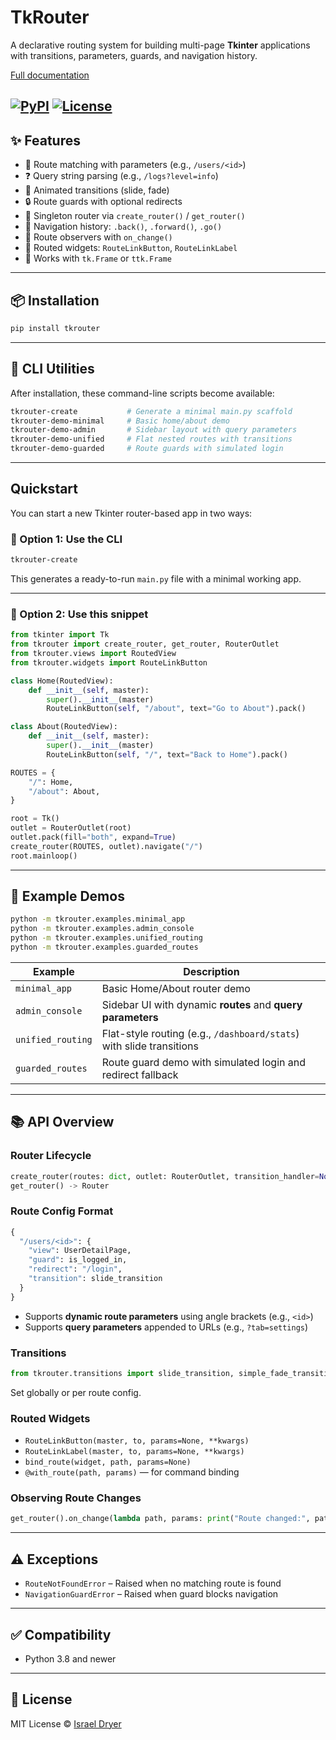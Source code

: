 # TkRouter

A declarative routing system for building multi-page **Tkinter** applications with transitions, parameters, guards, and navigation history.

[Full documentation](https://tkrouter.readthedocs.io)

[![PyPI](https://img.shields.io/pypi/v/tkrouter)](https://pypi.org/project/tkrouter/)
[![License](https://img.shields.io/github/license/israel-dryer/tkrouter)](https://github.com/israel-dryer/tkrouter/blob/main/LICENSE)
---

## ✨ Features

* 🔀 Route matching with parameters (e.g., `/users/<id>`)
* ❓ Query string parsing (e.g., `/logs?level=info`)
* 🔄 Animated transitions (slide, fade)
* 🔒 Route guards with optional redirects
* 🧱 Singleton router via `create_router()` / `get_router()`
* 🧭 Navigation history: `.back()`, `.forward()`, `.go()`
* 📢 Route observers with `on_change()`
* 🧩 Routed widgets: `RouteLinkButton`, `RouteLinkLabel`
* 🎨 Works with `tk.Frame` or `ttk.Frame`

---

## 📦 Installation

```bash
pip install tkrouter
```

---

## 🚀 CLI Utilities

After installation, these command-line scripts become available:

```bash
tkrouter-create           # Generate a minimal main.py scaffold
tkrouter-demo-minimal     # Basic home/about demo
tkrouter-demo-admin       # Sidebar layout with query parameters
tkrouter-demo-unified     # Flat nested routes with transitions
tkrouter-demo-guarded     # Route guards with simulated login
```

---

## Quickstart

You can start a new Tkinter router-based app in two ways:

### 🚀 Option 1: Use the CLI

```bash
tkrouter-create
```

This generates a ready-to-run `main.py` file with a minimal working app.

---

### 🧪 Option 2: Use this snippet

```python
from tkinter import Tk
from tkrouter import create_router, get_router, RouterOutlet
from tkrouter.views import RoutedView
from tkrouter.widgets import RouteLinkButton

class Home(RoutedView):
    def __init__(self, master):
        super().__init__(master)
        RouteLinkButton(self, "/about", text="Go to About").pack()

class About(RoutedView):
    def __init__(self, master):
        super().__init__(master)
        RouteLinkButton(self, "/", text="Back to Home").pack()

ROUTES = {
    "/": Home,
    "/about": About,
}

root = Tk()
outlet = RouterOutlet(root)
outlet.pack(fill="both", expand=True)
create_router(ROUTES, outlet).navigate("/")
root.mainloop()
```

---

## 🧪 Example Demos

```bash
python -m tkrouter.examples.minimal_app
python -m tkrouter.examples.admin_console
python -m tkrouter.examples.unified_routing
python -m tkrouter.examples.guarded_routes
```

| Example           | Description                                                          |
| ----------------- | -------------------------------------------------------------------- |
| `minimal_app`     | Basic Home/About router demo                                         |
| `admin_console`   | Sidebar UI with dynamic **routes** and **query parameters**          |
| `unified_routing` | Flat-style routing (e.g., `/dashboard/stats`) with slide transitions |
| `guarded_routes`  | Route guard demo with simulated login and redirect fallback          |

---

## 📚 API Overview

### Router Lifecycle

```python
create_router(routes: dict, outlet: RouterOutlet, transition_handler=None)
get_router() -> Router
```

### Route Config Format

```python
{
  "/users/<id>": {
    "view": UserDetailPage,
    "guard": is_logged_in,
    "redirect": "/login",
    "transition": slide_transition
  }
}
```

* Supports **dynamic route parameters** using angle brackets (e.g., `<id>`)
* Supports **query parameters** appended to URLs (e.g., `?tab=settings`)

### Transitions

```python
from tkrouter.transitions import slide_transition, simple_fade_transition
```

Set globally or per route config.

### Routed Widgets

* `RouteLinkButton(master, to, params=None, **kwargs)`
* `RouteLinkLabel(master, to, params=None, **kwargs)`
* `bind_route(widget, path, params=None)`
* `@with_route(path, params)` — for command binding

### Observing Route Changes

```python
get_router().on_change(lambda path, params: print("Route changed:", path, params))
```

---

## ⚠️ Exceptions

* `RouteNotFoundError` – Raised when no matching route is found
* `NavigationGuardError` – Raised when guard blocks navigation

---

## ✅ Compatibility

* Python 3.8 and newer

---

## 📄 License

MIT License © [Israel Dryer](https://github.com/israel-dryer/tkrouter)

